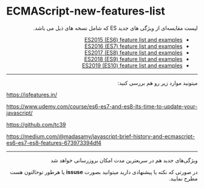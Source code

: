 # ECMAScript-new-features-list

<div dir="rtl">
لیست مقایسه‌ای از ویژگی های جدید ES که شامل نسخه های ذیل می باشد.
<div>

* [ES2015 (ES6) feature list and examples](ES2015.MD)
* [ES2016 (ES7) feature list and examples](ES2016.MD)
* [ES2017 (ES8) feature list and examples](ES2017.MD)
* [ES2018 (ES9) feature list and examples](ES2018.MD)
* [ES2019 (ES10) feature list and examples](ES2019.MD)

---

میتونید موارد زیر رو هم بررسی کنید:

<div dir="ltr">

<https://jsfeatures.in/>

<https://www.udemy.com/course/es6-es7-and-es8-its-time-to-update-your-javascript/>

<https://github.com/tc39>

<https://medium.com/@madasamy/javascript-brief-history-and-ecmascript-es6-es7-es8-features-673973394df4>

</div>

---

ویژگی‌های جدید هم در سریعترین مدت امکان  بروزرسانی خواهد شد

در صورتی که نکته‌ یا پیشنهادی دارید میتوانید بصورت **issuse** یا هرطور توحالتون هست مطرح نمایید.
<!--stackedit_data:
eyJoaXN0b3J5IjpbLTE0MTM3NDQ4MDcsLTQ4NDQyNDgyOSwtND
c5NDM0Njk1XX0=
-->